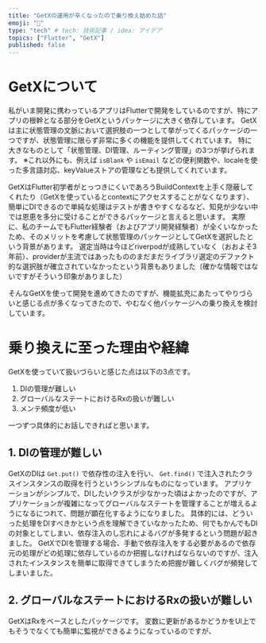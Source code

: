 ```yaml
---
title: "GetXの運用が辛くなったので乗り換え始めた話"
emoji: "🚀"
type: "tech" # tech: 技術記事 / idea: アイデア
topics: ["Flutter", "GetX"]
published: false
---
```


# GetXについて
私がいま開発に携わっているアプリはFlutterで開発をしているのですが、特にアプリの根幹となる部分をGetXというパッケージに大きく依存しています。
GetXは主に状態管理の文脈において選択肢の一つとして挙がってくるパッケージの一つですが、状態管理に限らず非常に多くの機能を提供してくれています。
特に大きなものとして「状態管理、DI管理、ルーティング管理」の3つが挙げられます。
※これ以外にも、例えば  `isBlank` や `isEmail` などの便利関数や、localeを使った多言語対応、keyValueストアの管理なども提供してくれています。

GetXはFlutter初学者がとっつきにくいであろうBuildContextを上手く隠蔽してくれたり（GetXを使っているとcontextにアクセスすることがなくなります）、簡単にDIできるので単純な処理はテストが書きやすくなるなど、知見が少ない中では恩恵を多分に受けることができるパッケージと言えると思います。
実際に、私のチームでもFlutter経験者（およびアプリ開発経験者）が全くいなかったため、そのメリットを考慮して状態管理のパッケージとしてGetXを選択したという背景があります。
選定当時は今ほどriverpodが成熟していなく（おおよそ3年前）、providerが主流ではあったもののまだまだライブラリ選定のデファクト的な選択肢が確立されていなかったという背景もありました（確かな情報ではないですがそういう印象がありました）

そんなGetXを使って開発を進めてきたのですが、機能拡充にあたってやりづらいと感じる点が多くなってきたので、やむなく他パッケージへの乗り換えを検討しています。

# 乗り換えに至った理由や経緯
GetXを使っていて扱いづらいと感じた点は以下の3点です。
1. DIの管理が難しい
2. グローバルなステートにおけるRxの扱いが難しい
3. メンテ頻度が低い

一つずつ具体的にお話しできればと思います。

## 1. DIの管理が難しい
GetXのDIは `Get.put()` で依存性の注入を行い、 `Get.find()` で注入されたクラスインスタンスの取得を行うというシンプルなものになっています。
アプリケーションがシンプルで、DIしたいクラスが少なかった頃はよかったのですが、アプリケーションが複雑になってグローバルなステートを管理することが増えるようになるにつれて、問題が顕在化するようになりました。
具体的には、どういった処理をDIすべきかという点を理解できていなかったため、何でもかんでもDIの対象としてしまい、依存注入のし忘れによるバグが多発するという問題が起きました。
GetXでDIを管理する場合、手動で依存注入をする必要があるので依存元の処理がどの処理に依存しているのか把握しなければならないのですが、注入されたインスタンスを簡単に取得できてしまうため把握が難しくバグが頻発してしまいました。

## 2. グローバルなステートにおけるRxの扱いが難しい
GetXはRxをベースとしたパッケージです。
変数に更新があるかどうかをUI上でもそうでなくても簡単に監視ができるようになっているのですが、
